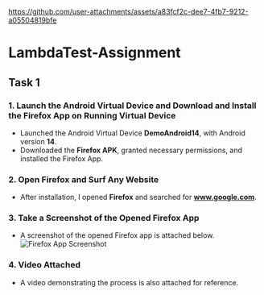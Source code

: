https://github.com/user-attachments/assets/a83fcf2c-dee7-4fb7-9212-a05504819bfe

# LambdaTest-Assignment

## Task 1

### 1. Launch the Android Virtual Device and Download and Install the Firefox App on Running Virtual Device
- Launched the Android Virtual Device **DemoAndroid14**, with Android version **14**.
- Downloaded the **Firefox APK**, granted necessary permissions, and installed the Firefox App.

### 2. Open Firefox and Surf Any Website
- After installation, I opened **Firefox** and searched for **www.google.com**.

### 3. Take a Screenshot of the Opened Firefox App
- A screenshot of the opened Firefox app is attached below.  
  ![Firefox App Screenshot](https://github.com/user-attachments/assets/a83fcf2c-dee7-4fb7-9212-a05504819bfe)

### 4. Video Attached
- A video demonstrating the process is also attached for reference.
